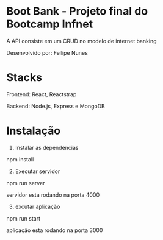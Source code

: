 # Boot Bank - Projeto final do Bootcamp Infnet
 
A API consiste em um CRUD no modelo de internet banking

Desenvolvido por: Fellipe Nunes

# Stacks

Frontend: React, Reactstrap

Backend: Node.js, Express e MongoDB

# Instalação

1. Instalar as dependencias

npm install

2. Executar servidor 

npm run server

servidor esta rodando na porta 4000

3. excutar aplicação

npm run start 

aplicação esta rodando na porta 3000
